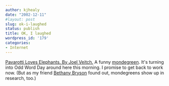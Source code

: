 ```yaml
---
author: kjhealy
date: "2002-12-11"
#layout: post
slug: ok-i-laughed
status: publish
title: OK, I laughed
wordpress_id: '179'
categories:
- Internet
---
```


[Pavarotti Loves Elephants. By Joel Veitch.](http://www.rathergood.com/elephants/ "Pavarotti Loves Elephants. By Joel Veitch, rathergood.com") A funny [mondegreen](http://www.rulefortytwo.com/mondegreens.htm). It's turning into Odd Word Day around here this morning. I promise to get back to work now. (But as my friend [Bethany Bryson](http://www.people.virginia.edu/~bb3v/bloopers.html) found out, mondegreens show up in research, too.)
